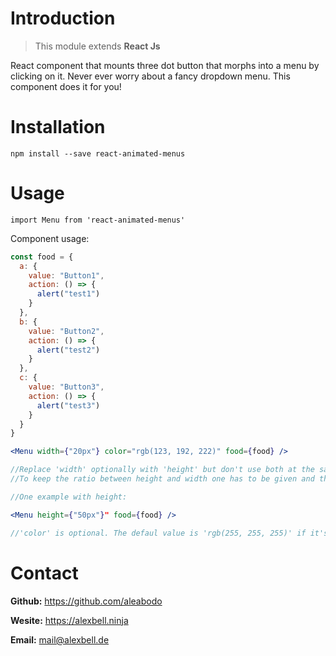# Introduction

> This module extends **React Js**

React component that mounts three dot button that morphs into a menu by clicking on it.
Never ever worry about a fancy dropdown menu. This component does it for you!

# Installation

`npm install --save react-animated-menus`

# Usage

`import Menu from 'react-animated-menus'`

Component usage:

```jsx
const food = {
  a: {
    value: "Button1",
    action: () => {
      alert("test1")
    }
  },
  b: {
    value: "Button2",
    action: () => {
      alert("test2")
    }
  },
  c: {
    value: "Button3",
    action: () => {
      alert("test3")
    }
  }
}

<Menu width={"20px"} color="rgb(123, 192, 222)" food={food} />

//Replace 'width' optionally with 'height' but don't use both at the same time.
//To keep the ratio between height and width one has to be given and the other one is calculated by the component.

//One example with height:

<Menu height={"50px"}" food={food} />

//'color' is optional. The defaul value is 'rgb(255, 255, 255)' if it's not defined.
```

# Contact

**Github:** https://github.com/aleabodo

**Wesite:** https://alexbell.ninja

**Email:** mail@alexbell.de
